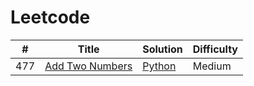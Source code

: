 # Leetcode

| # | Title | Solution | Difficulty |
|---| ----- | -------- | ---------- |
|477|[Add Two Numbers](https://leetcode.com/problems/valid-palindrome/) | [Python](./algorithms/python/addTwoNumbers/addTwoNumbers.py)|Medium|
